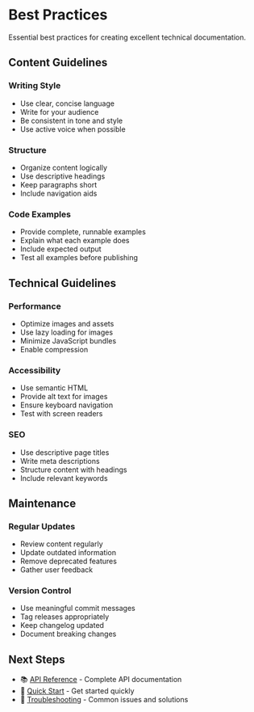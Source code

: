 # Best Practices

Essential best practices for creating excellent technical documentation.

## Content Guidelines

### Writing Style
- Use clear, concise language
- Write for your audience
- Be consistent in tone and style
- Use active voice when possible

### Structure
- Organize content logically
- Use descriptive headings
- Keep paragraphs short
- Include navigation aids

### Code Examples
- Provide complete, runnable examples
- Explain what each example does
- Include expected output
- Test all examples before publishing

## Technical Guidelines

### Performance
- Optimize images and assets
- Use lazy loading for images
- Minimize JavaScript bundles
- Enable compression

### Accessibility
- Use semantic HTML
- Provide alt text for images
- Ensure keyboard navigation
- Test with screen readers

### SEO
- Use descriptive page titles
- Write meta descriptions
- Structure content with headings
- Include relevant keywords

## Maintenance

### Regular Updates
- Review content regularly
- Update outdated information
- Remove deprecated features
- Gather user feedback

### Version Control
- Use meaningful commit messages
- Tag releases appropriately
- Keep changelog updated
- Document breaking changes

## Next Steps

- 📚 [API Reference](api/overview) - Complete API documentation
- 🚀 [Quick Start](quick-start) - Get started quickly
- 🔧 [Troubleshooting](troubleshooting) - Common issues and solutions
